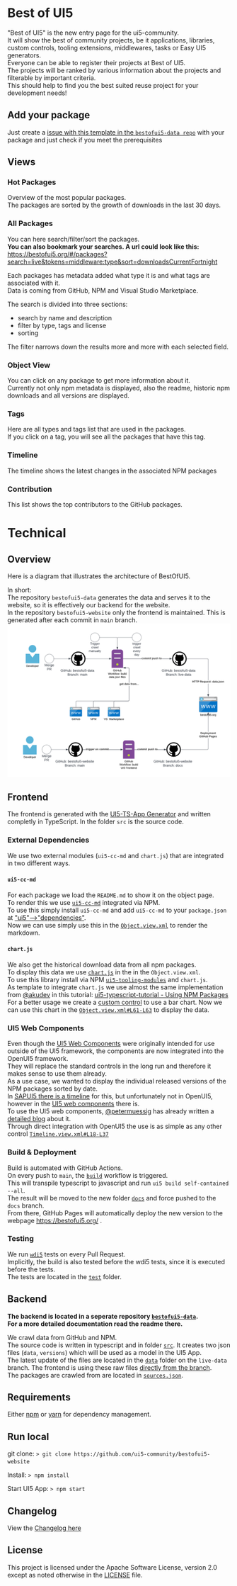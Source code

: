 # Best of UI5

"Best of UI5" is the new entry page for the ui5-community.  
It will show the best of community projects, be it applications, libraries, custom controls, tooling extensions, middlewares, tasks or Easy UI5 generators.  
Everyone can be able to register their projects at Best of UI5.  
The projects will be ranked by various information about the projects and filterable by important criteria.  
This should help to find you the best suited reuse project for your development needs!

## Add your package

Just create a [issue with this template in the `bestofui5-data repo`](https://github.com/ui5-community/bestofui5-data/issues/new?assignees=marianfoo&labels=new%20package&template=new_package.md&title=Add%20new%20Package:) with your package and just check if you meet the prerequisites

## Views

### Hot Packages

Overview of the most popular packages.  
The packages are sorted by the growth of downloads in the last 30 days.

### All Packages

You can here search/filter/sort the packages.  
**You can also bookmark your searches. A url could look like this:**  
https://bestofui5.org/#/packages?search=live&tokens=middleware:type&sort=downloadsCurrentFortnight

Each packages has metadata added what type it is and what tags are associated with it.  
Data is coming from GitHub, NPM and Visual Studio Marketplace.

The search is divided into three sections:

- search by name and description
- filter by type, tags and license
- sorting

The filter narrows down the results more and more with each selected field.

### Object View

You can click on any package to get more information about it.  
Currently not only npm metadata is displayed, also the readme, historic npm downloads and all versions are displayed.

### Tags

Here are all types and tags list that are used in the packages.  
If you click on a tag, you will see all the packages that have this tag.

### Timeline

The timeline shows the latest changes in the associated NPM packages

### Contribution

This list shows the top contributors to the GitHub packages.

# Technical

## Overview

Here is a diagram that illustrates the architecture of BestOfUI5.  

In short:  
The repository `bestofui5-data` generates the data and serves it to the website, so it is effectively our backend for the website.  
In the repository `bestofui5-website` only the frontend is maintained. This is generated after each commit in `main` branch.  
![Best Of UI5 Diagramm](img/BestOfUI5_Architecture.png)

## Frontend

The frontend is generated with the [UI5-TS-App Generator](https://github.com/ui5-community/generator-ui5-ts-app) and written completly in TypeScript.
In the folder `src` is the source code.

### External Dependencies

We use two external modules (`ui5-cc-md` and `chart.js`) that are integrated in two different ways.

#### `ui5-cc-md`

For each package we load the `README.md` to show it on the object page.  
To render this we use [`ui5-cc-md`](https://github.com/ui5-community/ui5-cc-md) integrated via NPM.  
To use this simply install `ui5-cc-md` and add `ui5-cc-md` to your `package.json` at ["ui5"-->"dependencies"](https://github.com/ui5-community/bestofui5-website/blob/5a33b4b710d8143f1d07195bba9ca28696871995/package.json#L77-L82).  
Now we can use simply use this in the [`Object.view.xml`](https://github.com/ui5-community/bestofui5-website/blob/5a33b4b710d8143f1d07195bba9ca28696871995/src/view/Object.view.xml#L94) to render the markdown.

#### `chart.js`

We also get the historical download data from all npm packages.  
To display this data we use [`chart.js`](https://www.npmjs.com/package/chart.js) in the in the `Object.view.xml`.  
To use this library install via NPM [`ui5-tooling-modules`](https://www.npmjs.com/package/ui5-tooling-modules) and `chart.js`.  
As template to integrate `chart.js` we use almost the same implementation from [@akudev](https://github.com/akudev) in this tutorial:
[ui5-typescript-tutorial - Using NPM Packages](https://github.com/SAP-samples/ui5-typescript-tutorial/tree/main/exercises/ex8)  
For a better usage we create a [custom control](https://github.com/ui5-community/bestofui5-website/blob/main/src/control/BarChart.ts) to use a bar chart.
Now we can use this chart in the [`Object.view.xml#L61-L63`](https://github.com/ui5-community/bestofui5-website/blob/5a33b4b710d8143f1d07195bba9ca28696871995/src/view/Object.view.xml#L83-L85) to display the data.

### UI5 Web Components

Even though the [UI5 Web Components](https://sap.github.io/ui5-webcomponents/) were originally intended for use outside of the UI5 framework, the components are now integrated into the OpenUI5 framework.  
They will replace the standard controls in the long run and therefore it makes sense to use them already.  
As a use case, we wanted to display the individual released versions of the NPM packages sorted by date.  
In [SAPUI5 there is a timeline](https://ui5.sap.com/#/api/sap.suite.ui.commons.Timeline) for this, but unfortunately not in OpenUI5, however in the [UI5 web components](https://sap.github.io/ui5-webcomponents/playground/components/Timeline/) there is.  
To use the UI5 web components, [@petermuessig](https://github.com/petermuessig) has already written a [detailed blog](https://blogs.sap.com/2022/03/10/ui5-web-components-enablement-for-openui5-sapui5/) about it.  
Through direct integration with OpenUI5 the use is as simple as any other control [`Timeline.view.xml#L18-L37`](https://github.com/ui5-community/bestofui5-website/blob/5a33b4b710d8143f1d07195bba9ca28696871995/src/view/Timeline.view.xml#L18-L37)

### Build & Deployment

Build is automated with GitHub Actions.  
On every push to `main`, the [`build`](https://github.com/ui5-community/bestofui5-website/blob/main/.github/workflows/build.yml) workflow is triggered.  
This will transpile typescript to javascript and run `ui5 build self-contained --all`.  
The result will be moved to the new folder [`docs`](https://github.com/ui5-community/bestofui5-website/tree/docs) and force pushed to the `docs` branch.  
From there, GitHub Pages will automatically deploy the new version to the webpage <https://bestofui5.org/> .

### Testing

We run [`wdi5`](https://github.com/js-soft/wdi5) tests on every Pull Request.  
Implicitly, the build is also tested before the wdi5 tests, since it is executed before the tests.  
The tests are located in the [`test`](https://github.com/ui5-community/bestofui5-website/tree/main/src/test) folder.

## Backend

**The backend is located in a seperate repository [`bestofui5-data`](https://github.com/ui5-community/bestofui5-data#readme).**  
**For a more detailed documentation read the readme there.**

We crawl data from GitHub and NPM.  
The source code is written in typescript and in folder [`src`](https://github.com/ui5-community/bestofui5-data/tree/main/src).
It creates two json files (`data`, `versions`) which will be used as a model in the UI5 App.  
The latest update of the files are located in the [`data`](https://github.com/ui5-community/bestofui5-data/tree/live-data/data) folder on the `live-data` branch. 
The frontend is using these raw files [directly from the branch](https://github.com/ui5-community/bestofui5-website/blob/5a33b4b710d8143f1d07195bba9ca28696871995/src/manifest.json#L17-L27).  
The packages are crawled from are located in [`sources.json`](https://github.com/ui5-community/bestofui5-data/blob/main/sources.json).

## Requirements

Either [npm](https://www.npmjs.com/) or [yarn](https://yarnpkg.com/) for dependency management.

## Run local

git clone:
`> git clone https://github.com/ui5-community/bestofui5-website`

Install:
`> npm install`

Start UI5 App:
`> npm start`

## Changelog

View the [Changelog here](CHANGELOG.md)

## License

This project is licensed under the Apache Software License, version 2.0 except as noted otherwise in the [LICENSE](LICENSE) file.
